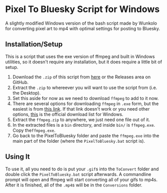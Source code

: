 # Pixel To Bluesky Script for Windows
A slightly modified Windows version of the bash script made by Wunkolo for converting pixel art to mp4 with optimal settings for posting to Bluesky.

## Installation/Setup
This is a script that uses the exe version of ffmpeg and built in Windows utilities, so it doesn't require any installation, but it does require a little bit of setup.
1. Download the `.zip` of this script from [here](https://github.com/FriedYeti/WindowsPixelToBluesky/releases/download/Release/PixelToBluesky.zip) or the Releases area on GitHub.
2. Extract the `.zip` to whereever you will want to use the script from (i.e. the Desktop).
3. Set this aside for now as we need to download `ffmpeg` to add to it now.
4. There are several options for downloading `ffmpeg` in `.exe` form, but the easiest is from [this link](https://www.gyan.dev/ffmpeg/builds/ffmpeg-release-essentials.zip). If that link doesn't work or you need other options, [this](https://ffmpeg.org/download.html#build-windows) is the official download list for Windows.
5. Extract the `ffmpeg.zip` to anywhere, we just need one file out of it.
6. In the extracted files is a `bin` directory, and inside `bin/` is `ffmpeg.exe`. Copy the`ffmpeg.exe`.
7. Go back to the PixelToBluesky folder and paste the `ffmpeg.exe` into the main part of the folder (where the `PixelToBluesky.bat` script is).

## Using It
To use it, all you need to do is put your `.gif`s into the `ToConvert` folder and double click the `PixelToBluesky.bat` script afterwards. A commandline prompt will open and ffmpeg will start converting all of your gifs to mp4s. After it is finished, all of the `.mp4`s will be in the `Conversions` folder.
